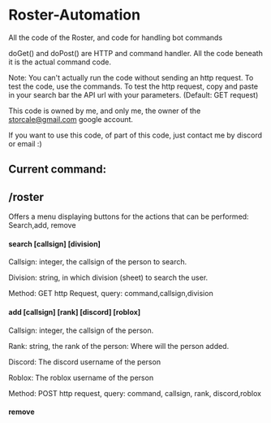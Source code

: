 # Roster-Automation
All the code of the Roster, and code for handling bot commands

doGet() and doPost() are HTTP and command handler.
All the code beneath it is the actual command code.

Note: You can't actually run the code without sending an http request. To test the code, use the commands. To test the http request, copy and paste in your search bar the API url with your parameters. (Default: GET request)

This code is owned by me, and only me, the owner of the storcale@gmail.com google account.

If you want to use this code, of part of this code, just contact me by discord or email :)
## Current command:

## /roster

Offers a menu displaying buttons for the actions that can be performed: Search,add, remove

#### search [callsign] [division]

Callsign: integer, the callsign of the person to search.

Division: string, in which division (sheet) to search the user. 

Method: GET http Request, query: command,callsign,division

#### add [callsign] [rank] [discord] [roblox] 

Callsign: integer, the callsign of the person.

Rank: string, the rank of the person: Where will the person added.

Discord: The discord username of the person

Roblox: The roblox username of the person

Method: POST http request, query: command, callsign, rank, discord,roblox

#### remove
